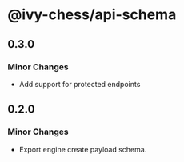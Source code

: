 # @ivy-chess/api-schema

## 0.3.0

### Minor Changes

- Add support for protected endpoints

## 0.2.0

### Minor Changes

- Export engine create payload schema.

